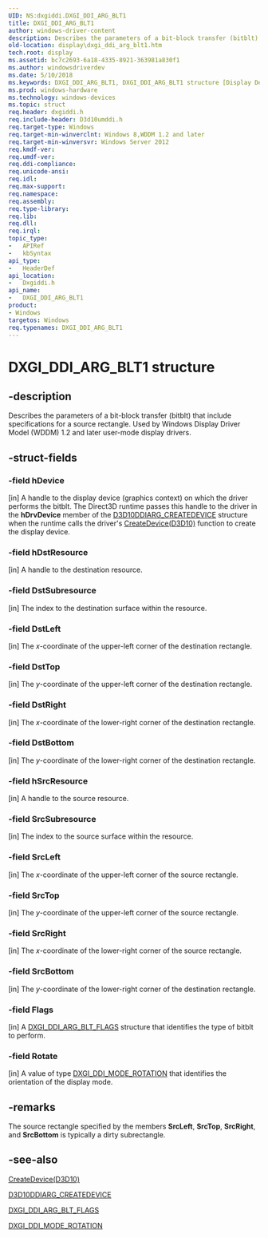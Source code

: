 ```yaml
---
UID: NS:dxgiddi.DXGI_DDI_ARG_BLT1
title: DXGI_DDI_ARG_BLT1
author: windows-driver-content
description: Describes the parameters of a bit-block transfer (bitblt) that include specifications for a source rectangle. Used by Windows Display Driver Model (WDDM) 1.2 and later user-mode display drivers.
old-location: display\dxgi_ddi_arg_blt1.htm
tech.root: display
ms.assetid: bc7c2693-6a18-4335-8921-363981a830f1
ms.author: windowsdriverdev
ms.date: 5/10/2018
ms.keywords: DXGI_DDI_ARG_BLT1, DXGI_DDI_ARG_BLT1 structure [Display Devices], display.dxgi_ddi_arg_blt1, dxgiddi/DXGI_DDI_ARG_BLT1
ms.prod: windows-hardware
ms.technology: windows-devices
ms.topic: struct
req.header: dxgiddi.h
req.include-header: D3d10umddi.h
req.target-type: Windows
req.target-min-winverclnt: Windows 8,WDDM 1.2 and later
req.target-min-winversvr: Windows Server 2012
req.kmdf-ver: 
req.umdf-ver: 
req.ddi-compliance: 
req.unicode-ansi: 
req.idl: 
req.max-support: 
req.namespace: 
req.assembly: 
req.type-library: 
req.lib: 
req.dll: 
req.irql: 
topic_type:
-	APIRef
-	kbSyntax
api_type:
-	HeaderDef
api_location:
-	Dxgiddi.h
api_name:
-	DXGI_DDI_ARG_BLT1
product:
- Windows
targetos: Windows
req.typenames: DXGI_DDI_ARG_BLT1
---
```


# DXGI_DDI_ARG_BLT1 structure


## -description


Describes the parameters of a bit-block transfer (bitblt) that include specifications for a  source rectangle. Used by Windows Display Driver Model (WDDM) 1.2 and later user-mode display drivers.


## -struct-fields




### -field hDevice

[in] A handle to the display device (graphics context) on which the driver performs the bitblt. The Direct3D runtime passes this handle to the driver in the <b>hDrvDevice</b> member of the <a href="https://msdn.microsoft.com/library/windows/hardware/ff541664">D3D10DDIARG_CREATEDEVICE</a> structure when the runtime calls the driver's <a href="https://msdn.microsoft.com/c69eedb1-c975-412c-aa9f-cf64a702f937">CreateDevice(D3D10)</a> function to create the display device. 


### -field hDstResource

[in] A handle to the destination resource. 


### -field DstSubresource

[in] The index to the destination surface within the resource. 


### -field DstLeft

[in] The <i>x</i>-coordinate of the upper-left corner of the destination rectangle. 


### -field DstTop

[in] The <i>y</i>-coordinate of the upper-left corner of the destination rectangle. 


### -field DstRight

[in] The <i>x</i>-coordinate of the lower-right corner of the destination rectangle. 


### -field DstBottom

[in] The <i>y</i>-coordinate of the lower-right corner of the destination rectangle. 


### -field hSrcResource

[in] A handle to the source resource. 


### -field SrcSubresource

[in] The index to the source surface within the resource. 


### -field SrcLeft

[in] The <i>x</i>-coordinate of the upper-left corner of the source rectangle.


### -field SrcTop

[in] The <i>y</i>-coordinate of the upper-left corner of the source rectangle. 


### -field SrcRight

[in] The <i>x</i>-coordinate of the lower-right corner of the source rectangle.


### -field SrcBottom

[in] The <i>y</i>-coordinate of the lower-right corner of the destination rectangle.


### -field Flags

[in] A <a href="https://msdn.microsoft.com/library/windows/hardware/ff557451">DXGI_DDI_ARG_BLT_FLAGS</a> structure that identifies the type of bitblt to perform. 


### -field Rotate

[in] A value of type <a href="https://msdn.microsoft.com/library/windows/hardware/ff557502">DXGI_DDI_MODE_ROTATION</a> that identifies the orientation of the display mode.


## -remarks



The source rectangle specified by the members <b>SrcLeft</b>, <b>SrcTop</b>, <b>SrcRight</b>, and <b>SrcBottom</b> is typically a dirty subrectangle.




## -see-also




<a href="https://msdn.microsoft.com/c69eedb1-c975-412c-aa9f-cf64a702f937">CreateDevice(D3D10)</a>



<a href="https://msdn.microsoft.com/library/windows/hardware/ff541664">D3D10DDIARG_CREATEDEVICE</a>



<a href="https://msdn.microsoft.com/library/windows/hardware/ff557451">DXGI_DDI_ARG_BLT_FLAGS</a>



<a href="https://msdn.microsoft.com/library/windows/hardware/ff557502">DXGI_DDI_MODE_ROTATION</a>
 

 

